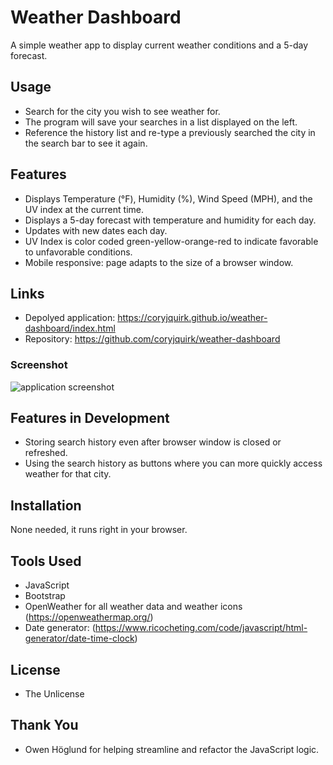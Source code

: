 # Weather Dashboard
A simple weather app to display current weather conditions and a 5-day forecast.

## Usage
* Search for the city you wish to see weather for. 
* The program will save your searches in a list displayed on the left.
* Reference the history list and re-type a previously searched the city in the search bar to see it again.

## Features
* Displays Temperature (°F), Humidity (%), Wind Speed (MPH), and the UV index at the current time.
* Displays a 5-day forecast with temperature and humidity for each day.
* Updates with new dates each day.
* UV Index is color coded green-yellow-orange-red to indicate favorable to unfavorable conditions.
* Mobile responsive: page adapts to the size of a browser window.

## Links
* Depolyed application: https://coryjquirk.github.io/weather-dashboard/index.html
* Repository: https://github.com/coryjquirk/weather-dashboard

### Screenshot
<img src="https://coryjquirk.github.io/weather-dashboard/screenshot.PNG" alt="application screenshot">

## Features in Development
* Storing search history even after browser window is closed or refreshed.
* Using the search history as buttons where you can more quickly access weather for that city.

## Installation
None needed, it runs right in your browser.

## Tools Used
* JavaScript
* Bootstrap
* OpenWeather for all weather data and weather icons (https://openweathermap.org/)
* Date generator: (https://www.ricocheting.com/code/javascript/html-generator/date-time-clock)

## License
* The Unlicense

## Thank You
* Owen Höglund for helping streamline and refactor the JavaScript logic.
